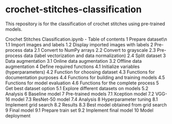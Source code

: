 # crochet-stitches-classification
This repository is for the classification of crochet stitches using pre-trained models.

Crochet Stitches Classification.ipynb - Table of contents
  1 Prepare dataset\n
    1.1 Import images and labels
    1.2 Display imported images with labels
  2 Pre-process data
    2.1 Convert to NumPy arrays
    2.2 Convert to grayscale
    2.3 Pre-process data (label vectorization and data normalization)
    2.4 Split dataset
  3 Data augmentation
    3.1 Online data augmentation
    3.2 Offline data augmentation
  4 Define required functions
    4.1 Initialize variables (hyperparameters)
    4.2 Function for choosing dataset
    4.3 Functions for documentation purposes
    4.4 Functions for building and training models
    4.5 Functions for model evaluation
    4.6 Functions for the complete process
  5 Get best dataset option
    5.1 Explore different datasets on models
    5.2 Analysis
  6 Baseline model
  7 Pre-trained models
    7.1 Xception model
    7.2 VGG-16 model
    7.3 ResNet-50 model
    7.4 Analysis
  8 Hyperparameter tuning
    8.1 Implement grid search
    8.2 Results
    8.3 Best model obtained from grid search
  9 Final model
    9.1 Prepare train set
    9.2 Implement final model
  10 Model deployment
